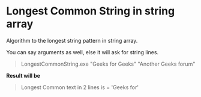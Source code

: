 # Longest Common String in string array

Algorithm to the longest string pattern in string array.

You can say arguments as well, else it will ask for string lines.


>LongestCommonString.exe "Geeks for Geeks" "Another Geeks forum"


**Result will be**
>Longest Common text in 2 lines is = 'Geeks for'
